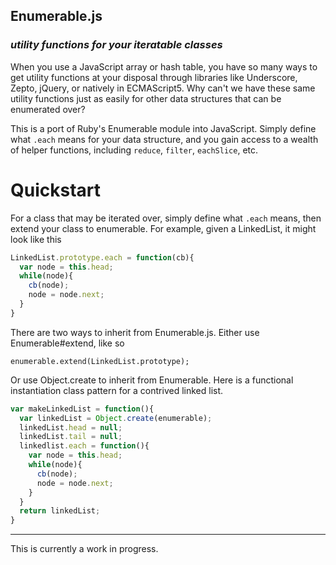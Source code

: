 Enumerable.js
-------------

### *utility functions for your iteratable classes*

When you use a JavaScript array or hash table, you have so many ways to get utility functions at your disposal through libraries like Underscore, Zepto, jQuery, or natively in ECMAScript5. Why can't we have these same utility functions just as easily for other data structures that can be enumerated over?

This is a port of Ruby's Enumerable module into JavaScript. Simply define what `.each` means for your data structure, and you gain access to a wealth of helper functions, including `reduce`, `filter`, `eachSlice`, etc.

Quickstart
==========

For a class that may be iterated over, simply define what `.each` means, then extend your class to enumerable. For example, given a LinkedList, it might look like this

```` js
LinkedList.prototype.each = function(cb){
  var node = this.head;
  while(node){
    cb(node);
    node = node.next;
  }
}
````

There are two ways to inherit from Enumerable.js. Either use Enumerable#extend, like so

`enumerable.extend(LinkedList.prototype);`

Or use Object.create to inherit from Enumerable. Here is a functional instantiation class pattern for a contrived linked list.

```` js
var makeLinkedList = function(){
  var linkedList = Object.create(enumerable);
  linkedList.head = null;
  linkedList.tail = null;
  linkedlist.each = function(){
    var node = this.head;
    while(node){
      cb(node);
      node = node.next;
    }
  }
  return linkedList;
}
````

---

This is currently a work in progress.